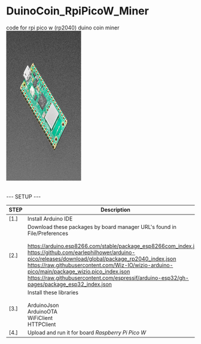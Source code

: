 # DuinoCoin_RpiPicoW_Miner
code for rpi pico w (rp2040) duino coin miner
<br>
<img src="RpiPico.jpg" width="200" height="400"/>

<br>
---
SETUP
---

STEP  | Description
------------- | -------------
[1.]  | Install Arduino IDE
[2.]  | Download these packages by board manager URL's found in File/Preferences <br><br> https://arduino.esp8266.com/stable/package_esp8266com_index.json <br> https://github.com/earlephilhower/arduino-pico/releases/download/global/package_rp2040_index.json <br> https://raw.githubusercontent.com/Wiz-IO/wizio-arduino-pico/main/package_wizio.pico_index.json <br> https://raw.githubusercontent.com/espressif/arduino-esp32/gh-pages/package_esp32_index.json
[3.] | Install these libraries <br> <br> ArduinoJson <br> ArduinoOTA <br> WiFiClient <br> HTTPClient
[4.] | Upload and run it for board *Raspberry Pi Pico W*



